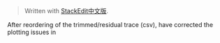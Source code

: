 


> Written with [StackEdit中文版](https://stackedit.cn/).

After reordering of the trimmed/residual trace (csv), have corrected the plotting issues in 
<!--stackedit_data:
eyJoaXN0b3J5IjpbMTY3NjMwMDQzOF19
-->